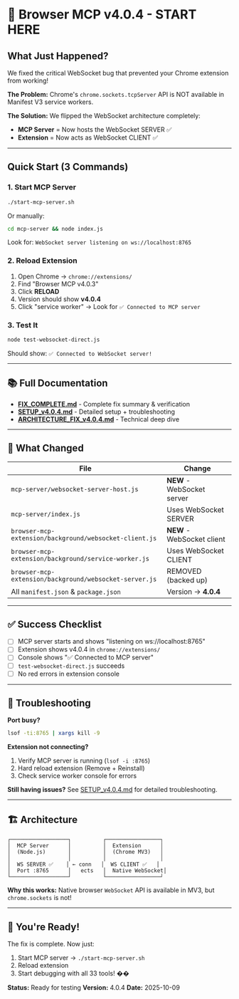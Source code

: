 # 🚀 Browser MCP v4.0.4 - START HERE

## What Just Happened?

We fixed the critical WebSocket bug that prevented your Chrome extension from working!

**The Problem:** Chrome's `chrome.sockets.tcpServer` API is NOT available in Manifest V3 service workers.

**The Solution:** We flipped the WebSocket architecture completely:
- **MCP Server** = Now hosts the WebSocket SERVER ✅
- **Extension** = Now acts as WebSocket CLIENT ✅

---

## Quick Start (3 Commands)

### 1. Start MCP Server
```bash
./start-mcp-server.sh
```
Or manually:
```bash
cd mcp-server && node index.js
```

Look for: `WebSocket server listening on ws://localhost:8765`

### 2. Reload Extension
1. Open Chrome → `chrome://extensions/`
2. Find "Browser MCP v4.0.3"
3. Click **RELOAD**
4. Version should show **v4.0.4**
5. Click "service worker" → Look for `✅ Connected to MCP server`

### 3. Test It
```bash
node test-websocket-direct.js
```

Should show: `✅ Connected to WebSocket server!`

---

## 📚 Full Documentation

- **[FIX_COMPLETE.md](FIX_COMPLETE.md)** - Complete fix summary & verification
- **[SETUP_v4.0.4.md](SETUP_v4.0.4.md)** - Detailed setup + troubleshooting
- **[ARCHITECTURE_FIX_v4.0.4.md](ARCHITECTURE_FIX_v4.0.4.md)** - Technical deep dive

---

## 🎯 What Changed

| File | Change |
|------|--------|
| `mcp-server/websocket-server-host.js` | **NEW** - WebSocket server |
| `mcp-server/index.js` | Uses WebSocket SERVER |
| `browser-mcp-extension/background/websocket-client.js` | **NEW** - WebSocket client |
| `browser-mcp-extension/background/service-worker.js` | Uses WebSocket CLIENT |
| `browser-mcp-extension/background/websocket-server.js` | REMOVED (backed up) |
| All `manifest.json` & `package.json` | Version → **4.0.4** |

---

## ✅ Success Checklist

- [ ] MCP server starts and shows "listening on ws://localhost:8765"
- [ ] Extension shows v4.0.4 in `chrome://extensions/`
- [ ] Console shows "✅ Connected to MCP server"
- [ ] `test-websocket-direct.js` succeeds
- [ ] No red errors in extension console

---

## 🐛 Troubleshooting

**Port busy?**
```bash
lsof -ti:8765 | xargs kill -9
```

**Extension not connecting?**
1. Verify MCP server is running (`lsof -i :8765`)
2. Hard reload extension (Remove + Reinstall)
3. Check service worker console for errors

**Still having issues?**
See [SETUP_v4.0.4.md](SETUP_v4.0.4.md) for detailed troubleshooting.

---

## 🏗️ Architecture

```
┌──────────────────┐          ┌─────────────────┐
│  MCP Server      │          │  Extension      │
│  (Node.js)       │          │  (Chrome MV3)   │
│                  │          │                 │
│  WS SERVER ✅    │ ← conn   │  WS CLIENT ✅   │
│  Port :8765      │   ects   │  Native WebSocket│
└──────────────────┘          └─────────────────┘
```

**Why this works:** Native browser `WebSocket` API is available in MV3, but `chrome.sockets` is not!

---

## 🎉 You're Ready!

The fix is complete. Now just:
1. Start MCP server → `./start-mcp-server.sh`
2. Reload extension
3. Start debugging with all 33 tools! ��

**Status:** Ready for testing
**Version:** 4.0.4
**Date:** 2025-10-09
